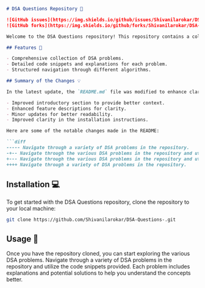 ```markdown
# DSA Questions Repository 📖

![GitHub issues](https://img.shields.io/github/issues/Shivanilarokar/DSA-Questions-) 
![GitHub forks](https://img.shields.io/github/forks/Shivanilarokar/DSA-Questions-) 

Welcome to the DSA Questions repository! This repository contains a collection of Data Structures and Algorithms (DSA) problems, complete with detailed explanations and code snippets to aid in your learning and practice.

## Features 🚀

- Comprehensive collection of DSA problems.
- Detailed code snippets and explanations for each problem.
- Structured navigation through different algorithms.

## Summary of the Changes 💡

In the latest update, the `README.md` file was modified to enhance clarity and structure. Key changes include:

- Improved introductory section to provide better context.
- Enhanced feature descriptions for clarity.
- Minor updates for better readability.
- Improved clarity in the installation instructions.

Here are some of the notable changes made in the README:

```diff
----- Navigate through a variety of DSA problems in the repository.
-+-- Navigate through the various DSA problems in the repository and utilize the code snippets provided.
+--- Navigate through the various DSA problems in the repository and utilize the code snippets provided.
++++ Navigate through a variety of DSA problems in the repository.
```

## Installation 💻

To get started with the DSA Questions repository, clone the repository to your local machine:

```bash
git clone https://github.com/Shivanilarokar/DSA-Questions-.git
```

## Usage 📖

Once you have the repository cloned, you can start exploring the various DSA problems. Navigate through a variety of DSA problems in the repository and utilize the code snippets provided. Each problem includes explanations and potential solutions to help you understand the concepts better.
```